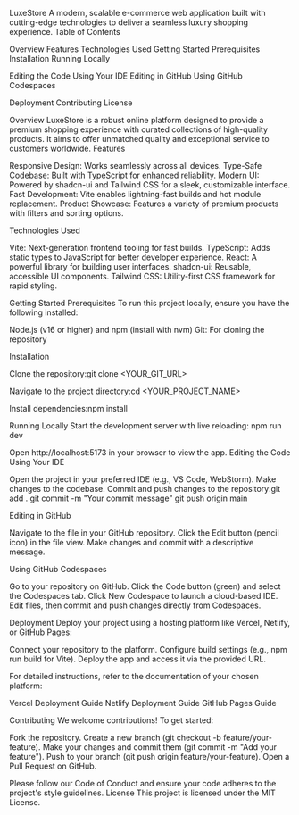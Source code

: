 LuxeStore
A modern, scalable e-commerce web application built with cutting-edge technologies to deliver a seamless luxury shopping experience.
Table of Contents

Overview
Features
Technologies Used
Getting Started
Prerequisites
Installation
Running Locally


Editing the Code
Using Your IDE
Editing in GitHub
Using GitHub Codespaces


Deployment
Contributing
License

Overview
LuxeStore is a robust online platform designed to provide a premium shopping experience with curated collections of high-quality products. It aims to offer unmatched quality and exceptional service to customers worldwide.
Features

Responsive Design: Works seamlessly across all devices.
Type-Safe Codebase: Built with TypeScript for enhanced reliability.
Modern UI: Powered by shadcn-ui and Tailwind CSS for a sleek, customizable interface.
Fast Development: Vite enables lightning-fast builds and hot module replacement.
Product Showcase: Features a variety of premium products with filters and sorting options.

Technologies Used

Vite: Next-generation frontend tooling for fast builds.
TypeScript: Adds static types to JavaScript for better developer experience.
React: A powerful library for building user interfaces.
shadcn-ui: Reusable, accessible UI components.
Tailwind CSS: Utility-first CSS framework for rapid styling.

Getting Started
Prerequisites
To run this project locally, ensure you have the following installed:

Node.js (v16 or higher) and npm (install with nvm)
Git: For cloning the repository

Installation

Clone the repository:git clone <YOUR_GIT_URL>


Navigate to the project directory:cd <YOUR_PROJECT_NAME>


Install dependencies:npm install



Running Locally
Start the development server with live reloading:
npm run dev

Open http://localhost:5173 in your browser to view the app.
Editing the Code
Using Your IDE

Open the project in your preferred IDE (e.g., VS Code, WebStorm).
Make changes to the codebase.
Commit and push changes to the repository:git add .
git commit -m "Your commit message"
git push origin main



Editing in GitHub

Navigate to the file in your GitHub repository.
Click the Edit button (pencil icon) in the file view.
Make changes and commit with a descriptive message.

Using GitHub Codespaces

Go to your repository on GitHub.
Click the Code button (green) and select the Codespaces tab.
Click New Codespace to launch a cloud-based IDE.
Edit files, then commit and push changes directly from Codespaces.

Deployment
Deploy your project using a hosting platform like Vercel, Netlify, or GitHub Pages:

Connect your repository to the platform.
Configure build settings (e.g., npm run build for Vite).
Deploy the app and access it via the provided URL.

For detailed instructions, refer to the documentation of your chosen platform:

Vercel Deployment Guide
Netlify Deployment Guide
GitHub Pages Guide

Contributing
We welcome contributions! To get started:

Fork the repository.
Create a new branch (git checkout -b feature/your-feature).
Make your changes and commit them (git commit -m "Add your feature").
Push to your branch (git push origin feature/your-feature).
Open a Pull Request on GitHub.

Please follow our Code of Conduct and ensure your code adheres to the project's style guidelines.
License
This project is licensed under the MIT License.
